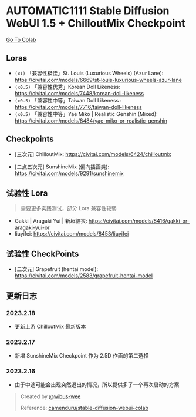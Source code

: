 # AUTOMATIC1111 Stable Diffusion WebUI 1.5 + ChilloutMix Checkpoint

[Go To Colab](https://colab.research.google.com/drive/1J_4OVC8ReSaYkxvcy7C3YAFu9TFDeMo6?usp=sharing)

## Loras

- `(x1)` 「兼容性极佳」St. Louis (Luxurious Wheels) (Azur Lane): https://civitai.com/models/6669/st-louis-luxurious-wheels-azur-lane
- `(x0.5)` 「兼容性优秀」Korean Doll Likeness: https://civitai.com/models/7448/korean-doll-likeness
- `(x0.5)` 「兼容性中等」Taiwan Doll Likeness  : https://civitai.com/models/7716/taiwan-doll-likeness
- `(x0.5)` 「兼容性中等」Yae Miko | Realistic Genshin (Mixed): https://civitai.com/models/8484/yae-miko-or-realistic-genshin

## Checkpoints

- [三次元] ChilloutMix: https://civitai.com/models/6424/chilloutmix

- [二点五次元] SunshineMix (偏向插画类): https://civitai.com/models/9291/sunshinemix

## 试验性 Lora

> 需要更多实践测试，部分 Lora 兼容性较弱

- Gakki | Aragaki Yui | 新垣結衣: https://civitai.com/models/8416/gakki-or-aragaki-yui-or
- liuyifei: https://civitai.com/models/8453/liuyifei

## 试验性 CheckPoints

- [二次元] Grapefruit (hentai model): https://civitai.com/models/2583/grapefruit-hentai-model


## 更新日志

### 2023.2.18

- 更新上游 ChilloutMix 最新版本

### 2023.2.17

- 新增 SunshineMix Checkpoint 作为 2.5D 作画的第二选择

### 2023.2.16

- 由于中途可能会出现突然退出的情况，所以提供多了一个再次启动的方案

> Created by [@wibus-wee](https://github.com/wibus-wee)
>
> Reference: [camenduru/stable-diffusion-webui-colab](https://github.com/camenduru/stable-diffusion-webui-colab)
